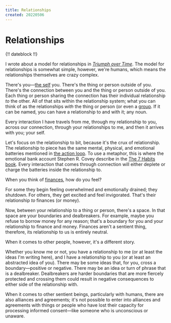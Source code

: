 ```yaml
---
title: Relationships
created: 20220506
---
```


# Relationships

{!! dateblock !!}

I wrote about a model for relationships in [*Triumph over Time*](/books/). The model for relationships is somewhat simple, however, we're humans, which means the relationships themselves are crazy complex.

There's you—[the self](/essays-and-editorials/the-self/) you. There's the thing or person outside of you. There's the connection between you and the thing or person outside of you. Each thing or person sharing the connection has their individual relationship *to* the other. All of that sits within the relationship system; what you can think of as the relationships *with* the thing or person (or even a [group](/essays-and-editorials/the-group/). If it can be named, you can have a relationship to and with it; any noun.

Every interaction I have travels from me, through my relationship to you, across our connection, through your relationships to me, and then it arrives with you; your self.

Let's focus on the relationship to bit, because it's the crux of relationship. The relationship to piece has the same mental, physical, and emotional batteries mentioned in [the action loop](/essays-and-editorials/action-loop/). To use a metaphor, this is where the emotional bank account Stephen R. Covey describe in the [The 7 Habits book](/examinations/the-7-habits-of-highly-effective-people/#public-victory). Every interaction that comes through connection will either deplete or charge the batteries inside the relationship to.

When you think of [finances](/essays-and-editorials/finances/), how do you feel?

For some they begin feeling overwhelmed and emotionally drained; they shutdown. For others, they get excited and feel invigorated. That's their relationship *to* finances (or money).

Now, between your relationship to a thing or person, there's a space. In that space are your boundaries and dealbreakers. For example, maybe you refuse to borrow money for any reason; that's a boundary for you and your relationship to finance and money. Finances aren't a sentient thing, therefore, its relationship to us is entirely neutral. 

When it comes to other people, however, it's a different story. 

Whether you know me or not, you have a relationship to me (or at least the ideas I'm writing here), and I have a relationship to you (or at least an abstracted idea of you). There may be some ideas that, for you, cross a boundary—positive or negative. There may be an idea or turn of phrase that is a dealbreaker. Dealbreakers are harder boundaries that are more fiercely protected and crossing them could result in negative consequences to either side of the relationship with.

When it comes to other sentient beings, particularly with humans, there are also alliances and agreements; it's not possible to enter into alliances and agreements with things or people who have lost their capacity for processing informed consent—like someone who is unconscious or unaware. 

